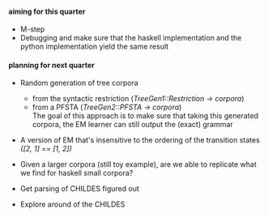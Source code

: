 #### aiming for this quarter
* M-step
* Debugging and make sure that the haskell implementation and the python implementation yield the same result

#### planning for next quarter
* Random generation of tree corpora
  * from the syntactic restriction (_TreeGen1::Restriction -> corpora_)  
  * from a PFSTA (_TreeGen2::PFSTA -> corpora_)  
 The goal of this approach is to make sure that taking this generated corpora, the EM learner can still output the (exact) grammar

* A version of EM that's insensitive to the ordering of the transition states _([2, 1] == [1, 2])_
* Given a larger corpora (still toy example), are we able to replicate what we find for haskell small corpora?
* Get parsing of CHILDES figured out
* Explore around of the CHILDES
